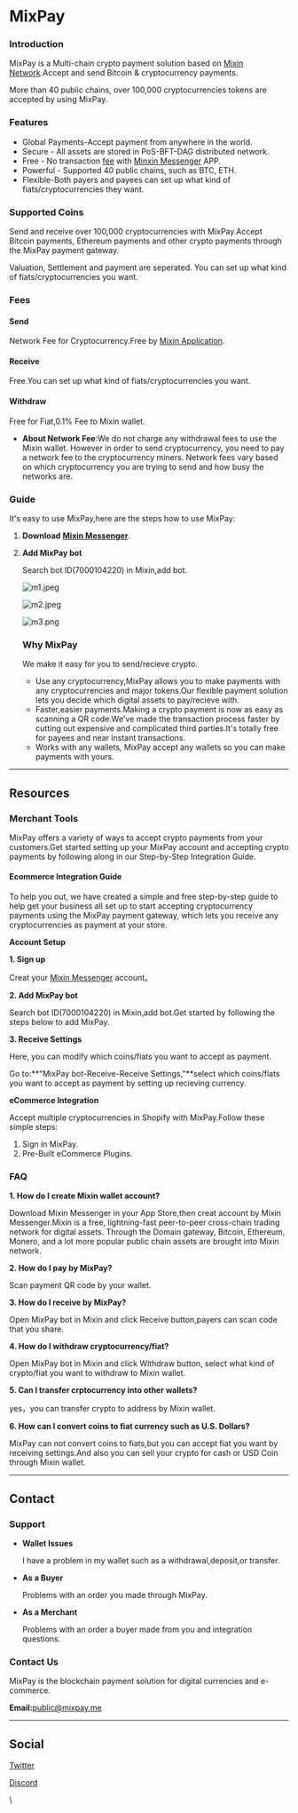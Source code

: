 # MixPay

### Introduction

MixPay is a Multi-chain crypto payment solution based on [Mixin Network](https://developers.mixin.one/docs/introduction).Accept and send Bitcoin & cryptocurrency payments.

More than 40 public chains, over 100,000 cryptocurrencies tokens are accepted by using MixPay.

### Features

* Global Payments-Accept payment from anywhere in the world.
* Secure - All assets are stored in PoS-BFT-DAG distributed network.
* Free - No transaction [fee](https://app.gitbook.com/s/vGcQFO0bsm6oPlGfKqT9/introduction/fees) with [Minxin Messenger](https://mixin.one/messenger) APP.
* Powerful - Supported 40 public chains, such as BTC, ETH.
* Flexible-Both payers and payees can set up what kind of fiats/cryptocurrencies they want.

### Supported Coins

Send and receive over 100,000 cryptocurrencies with MixPay.Accept Bitcoin payments, Ethereum payments and other crypto payments through the MixPay payment gateway.

Valuation, Settlement and payment are seperated. You can set up what kind of fiats/cryptocurrencies you want.

### Fees

#### Send

Network Fee for Cryptocurrency.Free by [Mixin Application](https://developers.mixin.one/docs/dapp/mixin-applications).

#### Receive

Free.You can set up what kind of fiats/cryptocurrencies you want.

#### Withdraw

Free for Fiat,0.1% Fee to Mixin wallet.

* **About Network Fee**:We do not charge any withdrawal fees to use the Mixin wallet. However in order to send cryptocurrency, you need to pay a network fee to the cryptocurrency miners. Network fees vary based on which cryptocurrency you are trying to send and how busy the networks are.

### Guide

It's easy to use MixPay,here are the steps how to use MixPay:

1. **Download** [**Mixin Messenger**](https://mixin.one/messenger).
2.  **Add MixPay bot**

    Search bot ID(7000104220) in Mixin,add bot.

    ![m1.jpeg](https://s2.loli.net/2022/01/12/X1W8Za3cUJ9OnCI.jpg)

    ![m2.jpeg](https://s2.loli.net/2022/01/12/BCpR9YqX3WfNIGQ.jpg)

    ![m3.png](https://s2.loli.net/2022/01/12/mpANQuWg65Rw31Z.png)

    ### Why MixPay

    We make it easy for you to send/recieve crypto.

    * Use any cryptocurrency,MixPay allows you to make payments with any cryptocurrencies and major tokens.Our flexible payment solution lets you decide which digital assets to pay/recieve with.
    * Faster,easier payments.Making a crypto payment is now as easy as scanning a QR code.We've made the transaction process faster by cutting out expensive and complicated third parties.It's totally free for payees and near instant transactions.
    * Works with any wallets, MixPay accept any wallets so you can make payments with yours.

***

## Resources

### Merchant Tools

MixPay offers a variety of ways to accept crypto payments from your customers.Get started setting up your MixPay account and accepting crypto payments by following along in our Step-by-Step Integration Guide.

#### **Ecommerce Integration Guide**

To help you out, we have created a simple and free step-by-step guide to help get your business all set up to start accepting cryptocurrency payments using the MixPay payment gateway, which lets you receive any cryptocurrencies as payment at your store.

**Account Setup**

**1. Sign up**

Creat your [Mixin Messenger](https://mixin.one/messenger) account。

**2. Add MixPay bot**

Search bot ID(7000104220) in Mixin,add bot.Get started by following the steps below to add MixPay.

**3. Receive Settings**

Here, you can modify which coins/fiats you want to accept as payment.

Go to:**"MixPay bot-Receive-Receive Settings,"**select which coins/fiats you want to accept as payment by setting up recieving currency.

**eCommerce Integration**

Accept multiple cryptocurrencies in Shopify with MixPay.Follow these simple steps:

1. Sign in MixPay.
2. Pre-Built eCommerce Plugins.

### FAQ

**1. How do I create Mixin wallet account?**

Download Mixin Messenger in your App Store,then creat account by Mixin Messenger.Mixin is a free, lightning-fast peer-to-peer cross-chain trading network for digital assets. Through the Domain gateway, Bitcoin, Ethereum, Monero, and a lot more popular public chain assets are brought into Mixin network.

**2. How do I pay by MixPay?**

Scan payment QR code by your wallet.

**3. How do I receive by MixPay?**

Open MixPay bot in Mixin and click Receive button,payers can scan code that you share.

**4. How do I withdraw cryptocurrency/fiat?**

Open MixPay bot in Mixin and click Withdraw button, select what kind of crypto/fiat you want to withdraw to Mixin wallet.

**5. Can I transfer crptocurrency into other wallets?**

yes，you can transfer crypto to address by Mixin wallet.

**6. How can I convert coins to fiat currency such as U.S. Dollars?**

MixPay can not convert coins to fiats,but you can accept fiat you want by receiving settings.And also you can sell your crypto for cash or USD Coin through Mixin wallet.

***

## Contact

### Support

*   **Wallet Issues**

    I have a problem in my wallet such as a withdrawal,deposit,or transfer.
*   **As a Buyer**

    Problems with an order you made through MixPay.
*   **As a Merchant**

    Problems with an order a buyer made from you and integration questions.

### Contact Us

MixPay is the blockchain payment solution for digital currencies and e-commerce.

**Email:**[public@mixpay.me](mailto:public@mixpay.me)

***

## Social

[Twitter](https://twitter.com/MixPayHQ)

[Discord](https://t.co/60XvBWmc7d)



\
